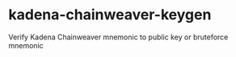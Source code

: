 # kadena-chainweaver-keygen
Verify Kadena Chainweaver mnemonic to public key or bruteforce mnemonic
